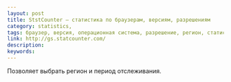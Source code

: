 ```yaml
---
layout: post
title: StstCounter — статистика по браузерам, версиям, разрешениям
category: statistics, 
tags: браузер, версия, операционная система, разрешение, регион, статистика, 
link: http://gs.statcounter.com/
description: 
keywords: 
---
```


<p>Позволяет выбрать регион и период отслеживания.</p>
